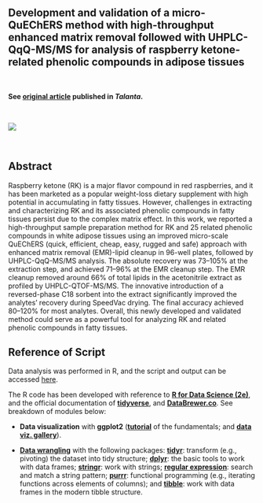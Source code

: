 ## Development and validation of a micro-QuEChERS method with high-throughput enhanced matrix removal followed with UHPLC-QqQ-MS/MS for analysis of raspberry ketone-related phenolic compounds in adipose tissues

<br>

**See [original article](https://www.sciencedirect.com/science/article/abs/pii/S0039914021006378?via%3Dihub) published in _Talanta_.**

<br>

![](https://ars.els-cdn.com/content/image/1-s2.0-S0039914021006378-ga1.jpg)

<br>

## Abstract
Raspberry ketone (RK) is a major flavor compound in red raspberries, and it has been marketed as a popular weight-loss dietary supplement with high potential in accumulating in fatty tissues. However, challenges in extracting and characterizing RK and its associated phenolic compounds in fatty tissues persist due to the complex matrix effect. In this work, we reported a high-throughput sample preparation method for RK and 25 related phenolic compounds in white adipose tissues using an improved micro-scale QuEChERS (quick, efficient, cheap, easy, rugged and safe) approach with enhanced matrix removal (EMR)-lipid cleanup in 96-well plates, followed by UHPLC-QqQ-MS/MS analysis. The absolute recovery was 73–105% at the extraction step, and achieved 71–96% at the EMR cleanup step. The EMR cleanup removed around 66% of total lipids in the acetonitrile extract as profiled by UHPLC-QTOF-MS/MS. The innovative introduction of a reversed-phase C18 sorbent into the extract significantly improved the analytes’ recovery during SpeedVac drying. The final accuracy achieved 80–120% for most analytes. Overall, this newly developed and validated method could serve as a powerful tool for analyzing RK and related phenolic compounds in fatty tissues.
## Reference of Script
Data analysis was performed in R, and the script and output can be accessed [here](https://yuanbofaith.github.io/RK_adipose_QuEChERS_EMR). 

The R code has been developed with reference to [**R for Data Science (2e)**](https://r4ds.hadley.nz/), and the official documentation of [**tidyverse**](https://www.tidyverse.org/), and [**DataBrewer.co**](https://www.databrewer.co/). See breakdown of modules below:

- **Data visualization** with **ggplot2** ([**tutorial**](https://www.databrewer.co/R/visualization/introduction) of the fundamentals; and [**data viz. gallery**](https://www.databrewer.co/R/gallery)).

- [**Data wrangling**](https://www.databrewer.co/R/data-wrangling) with the following packages:
[**tidyr**](https://www.databrewer.co/R/data-wrangling/tidyr/introduction): transform (e.g., pivoting) the dataset into tidy structure; [**dplyr**](https://www.databrewer.co/R/data-wrangling/dplyr/0-introduction): the basic tools to work with data frames; [**stringr**](https://www.databrewer.co/R/data-wrangling/stringr/0-introduction): work with strings; [**regular expression**](https://www.databrewer.co/R/data-wrangling/regular-expression/0-introduction): search and match a string pattern; [**purrr**](https://www.databrewer.co/R/data-wrangling/purrr/introduction): functional programming (e.g., iterating functions across elements of columns); and [**tibble**](https://www.databrewer.co/R/data-wrangling/tibble/introduction): work with data frames in the modern tibble structure.





